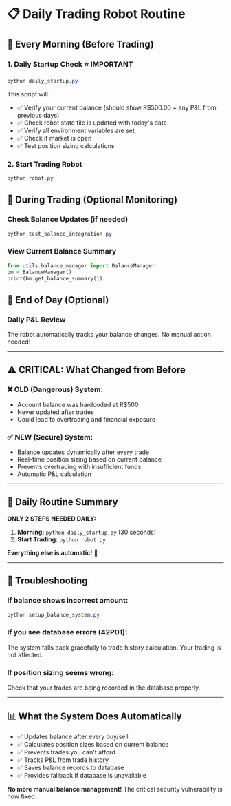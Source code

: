 # 📋 Daily Trading Robot Routine

## 🌅 Every Morning (Before Trading)

### 1. **Daily Startup Check** ⭐ IMPORTANT
```powershell
python daily_startup.py
```
This script will:
- ✅ Verify your current balance (should show R$500.00 + any P&L from previous days)
- ✅ Check robot state file is updated with today's date
- ✅ Verify all environment variables are set
- ✅ Check if market is open
- ✅ Test position sizing calculations

### 2. **Start Trading Robot**
```powershell
python robot.py
```

## 🌆 During Trading (Optional Monitoring)

### **Check Balance Updates** (if needed)
```powershell
python test_balance_integration.py
```

### **View Current Balance Summary**
```python
from utils.balance_manager import BalanceManager
bm = BalanceManager()
print(bm.get_balance_summary())
```

## 🌙 End of Day (Optional)

### **Daily P&L Review**
The robot automatically tracks your balance changes. No manual action needed!

---

## ⚠️ **CRITICAL: What Changed from Before**

### ❌ **OLD (Dangerous) System:**
- Account balance was hardcoded at R$500
- Never updated after trades
- Could lead to overtrading and financial exposure

### ✅ **NEW (Secure) System:**
- Balance updates dynamically after every trade
- Real-time position sizing based on current balance
- Prevents overtrading with insufficient funds
- Automatic P&L calculation

---

## 🚨 **Daily Routine Summary**

**ONLY 2 STEPS NEEDED DAILY:**

1. **Morning:** `python daily_startup.py` (30 seconds)
2. **Start Trading:** `python robot.py`

**Everything else is automatic!** 🎉

---

## 🔧 **Troubleshooting**

### If balance shows incorrect amount:
```powershell
python setup_balance_system.py
```

### If you see database errors (42P01):
The system falls back gracefully to trade history calculation. Your trading is not affected.

### If position sizing seems wrong:
Check that your trades are being recorded in the database properly.

---

## 📊 **What the System Does Automatically**

- ✅ Updates balance after every buy/sell
- ✅ Calculates position sizes based on current balance
- ✅ Prevents trades you can't afford
- ✅ Tracks P&L from trade history
- ✅ Saves balance records to database
- ✅ Provides fallback if database is unavailable

**No more manual balance management!** The critical security vulnerability is now fixed.
